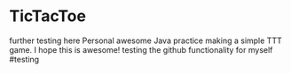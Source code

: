 # TicTacToe
further testing here
Personal awesome Java practice making a simple TTT game. I hope this is awesome!
testing the github functionality for myself
#testing

